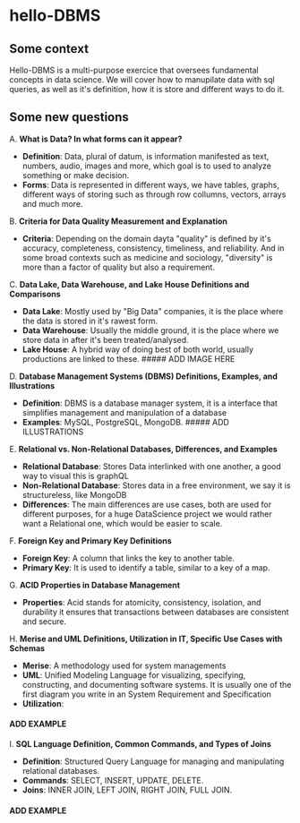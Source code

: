 # hello-DBMS

## Some context

Hello-DBMS is a multi-purpose exercice that oversees fundamental concepts in data science. We will cover how to manupilate data with sql queries, as well as it's definition, how it is store and different ways to do it. 

## Some new questions

A. **What is Data? In what forms can it appear?**
   - **Definition**: Data, plural of datum, is information manifested as text, numbers, audio, images and more, which goal is to used to analyze something or make decision.
   - **Forms**: Data is represented in different ways, we have tables, graphs, different ways of storing such as through row collumns, vectors, arrays and much more.

B. **Criteria for Data Quality Measurement and Explanation**
   - **Criteria**: Depending on the domain dayta "quality" is defined by it's accuracy, completeness, consistency, timeliness, and reliability. And in some broad contexts such as medicine and sociology, "diversity" is more than a factor of quality but also a requirement. 

C. **Data Lake, Data Warehouse, and Lake House Definitions and Comparisons**
   - **Data Lake**: Mostly used by "Big Data" companies, it is the place where the data is stored in it's rawest form.
   - **Data Warehouse**: Usually the middle ground, it is the place where we store data in after it's been treated/analysed.
   - **Lake House**: A hybrid way of doing best of both world, usually productions are linked to these.
    ##### ADD IMAGE HERE

D. **Database Management Systems (DBMS) Definitions, Examples, and Illustrations**
   - **Definition**: DBMS is a database manager system, it is a interface that simplifies management and manipulation of a database
   - **Examples**: MySQL, PostgreSQL, MongoDB.
    ##### ADD ILLUSTRATIONS

E. **Relational vs. Non-Relational Databases, Differences, and Examples**
   - **Relational Database**: Stores Data interlinked with one another, a good way to visual this is graphQL
   - **Non-Relational Database**: Stores data in a free environment, we say it is structureless, like MongoDB
   - **Differences**: The main differences are use cases, both are used for different purposes, for a huge DataScience project we would rather want a Relational one, which would be easier to scale.

F. **Foreign Key and Primary Key Definitions**
   - **Foreign Key**: A column that links the key to another table.
   - **Primary Key**: It is used to identify a table, similar to a key of a map.

G. **ACID Properties in Database Management**
   - **Properties**: Acid stands for atomicity, consistency, isolation, and durability it ensures that transactions between databases are consistent and secure.

H. **Merise and UML Definitions, Utilization in IT, Specific Use Cases with Schemas**
   - **Merise**: A methodology used for system managements
   - **UML**: Unified Modeling Language for visualizing, specifying, constructing, and documenting software systems. It is usually one of the first diagram you write in an System Requirement and Specification
   - **Utilization**:
  #### ADD EXAMPLE

I. **SQL Language Definition, Common Commands, and Types of Joins**
   - **Definition**: Structured Query Language for managing and manipulating relational databases.
   - **Commands**: SELECT, INSERT, UPDATE, DELETE.
   - **Joins**: INNER JOIN, LEFT JOIN, RIGHT JOIN, FULL JOIN.
   #### ADD EXAMPLE